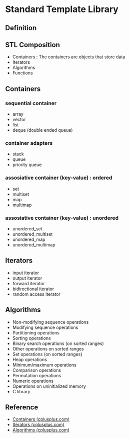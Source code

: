 # Standard Template Library

## Definition

## STL Composition

- Containers : The containers are objects that store data
- Iterators
- Algorithms
- Functions

## Containers

### sequential container

- array
- vector
- list
- deque (double ended queue)

### container adapters

- stack
- queue
- priority queue

### assosiative container (key-value) : ordered

- set
- multiset
- map
- multimap

### assosiative container (key-value) : unordered

- unordered_set
- unordered_multiset
- unordered_map
- unordered_multimap

## Iterators

- input iterator
- output iterator
- forward iterator
- bidirectional iterator
- random access iterator

## Algorithms

- Non-modifying sequence operations
- Modifying sequence operations
- Partitioning operations
- Sorting operations
- Binary search operations (on sorted ranges)
- Other operations on sorted ranges
- Set operations (on sorted ranges)
- Heap operations
- Minimum/maximum operations
- Comparison operations
- Permutation operations
- Numeric operations
- Operations on uninitialized memory
- C library

## Reference

- [Containers (cplusplus.com)](https://www.cplusplus.com/reference/stl/)
- [Iterators (cplusplus.com)](http://www.cplusplus.com/reference/iterator/)
- [Algorithms (cplusplus.com)](https://www.cplusplus.com/reference/algorithm/)
